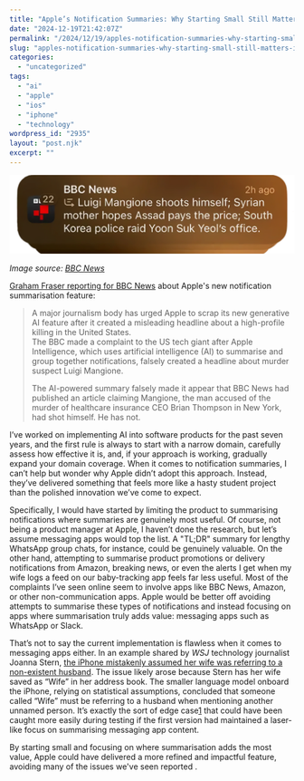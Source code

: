 ```yaml
---
title: "Apple’s Notification Summaries: Why Starting Small Still Matters in AI"
date: "2024-12-19T21:42:07Z"
permalink: "/2024/12/19/apples-notification-summaries-why-starting-small-still-matters-in-ai/"
slug: "apples-notification-summaries-why-starting-small-still-matters-in-ai"
categories:
  - "uncategorized"
tags:
  - "ai"
  - "apple"
  - "ios"
  - "iphone"
  - "technology"
wordpress_id: "2935"
layout: "post.njk"
excerpt: ""
---
```


![A iOS notification summary from BBC News that reads Luigi Mangione shoots himself; Syrian mother hopes Assad pays the price; South Korea police raid Yoon Suk Yeol's office."](/wp-content/uploads/2024/12/e453dc00-bdeb-11ef-a2ca-e99d0c9a24e3.jpg.png?w=1024)

_Image source: [BBC News](https://www.bbc.co.uk/news/articles/cx2v778x85yo)_

[Graham Fraser reporting for BBC News](https://www.bbc.co.uk/news/articles/cx2v778x85yo) about Apple's new notification summarisation feature:

> A major journalism body has urged Apple to scrap its new generative AI feature after it created a misleading headline about a high-profile killing in the United States.  
> The BBC made a complaint to the US tech giant after Apple Intelligence, which uses artificial intelligence (AI) to summarise and group together notifications, falsely created a headline about murder suspect Luigi Mangione.
> 
>   
> The AI-powered summary falsely made it appear that BBC News had published an article claiming Mangione, the man accused of the murder of healthcare insurance CEO Brian Thompson in New York, had shot himself. He has not.

I’ve worked on implementing AI into software products for the past seven years, and the first rule is always to start with a narrow domain, carefully assess how effective it is, and, if your approach is working, gradually expand your domain coverage. When it comes to notification summaries, I can’t help but wonder why Apple didn’t adopt this approach. Instead, they’ve delivered something that feels more like a hasty student project than the polished innovation we’ve come to expect.

Specifically, I would have started by limiting the product to summarising notifications where summaries are genuinely most useful. Of course, not being a product manager at Apple, I haven’t done the research, but let’s assume messaging apps would top the list. A "TL;DR" summary for lengthy WhatsApp group chats, for instance, could be genuinely valuable. On the other hand, attempting to summarise product promotions or delivery notifications from Amazon, breaking news, or even the alerts I get when my wife logs a feed on our baby-tracking app feels far less useful. Most of the complaints I’ve seen online seem to involve apps like BBC News, Amazon, or other non-communication apps. Apple would be better off avoiding attempts to summarise these types of notifications and instead focusing on apps where summarisation truly adds value: messaging apps such as WhatsApp or Slack.

That’s not to say the current implementation is flawless when it comes to messaging apps either. In an example shared by _WSJ_ technology journalist Joanna Stern, [the iPhone mistakenly assumed her wife was referring to a non-existent husband](https://www.threads.net/@joannastern/post/DCezF5pRbjM). The issue likely arose because Stern has her wife saved as “Wife” in her address book. The smaller language model onboard the iPhone, relying on statistical assumptions, concluded that someone called “Wife” must be referring to a husband when mentioning another unnamed person. It’s exactly the sort of edge case[1](#835b0802-a0c7-4b2f-8d5a-37d7a5a1be2d) that could have been caught more easily during testing if the first version had maintained a laser-like focus on summarising messaging app content.

By starting small and focusing on where summarisation adds the most value, Apple could have delivered a more refined and impactful feature, avoiding many of the issues we've seen reported .
